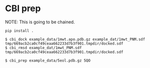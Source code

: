 # CBI prep

NOTE: This is going to be chained.

```
pip install .

$ cbi_dock example_data/1mwt.apo.pdb.gz example_dat/1mwt_PNM.sdf
tmp/669acb2ca0cf49ceaa662233d7b3f901.tmpdir/docked.sdf
$ cbi_rmsd example_dat/1mwt_PNM.sdf tmp/669acb2ca0cf49ceaa662233d7b3f901.tmpdir/docked.sdf

$ cbi_prep example_data/5eol.pdb.gz 5QO
```
